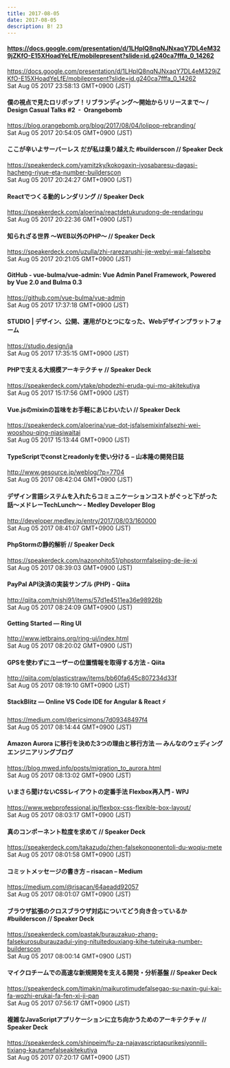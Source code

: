 ```yaml
---
title: 2017-08-05
date: 2017-08-05
description: B! 23
---
```


#### https://docs.google.com/presentation/d/1LHplQ8nqNJNxaqY7DL4eM329jZKfO-E15XHoadYeLfE/mobilepresent?slide=id.g240ca7fffa_0_14262
https://docs.google.com/presentation/d/1LHplQ8nqNJNxaqY7DL4eM329jZKfO-E15XHoadYeLfE/mobilepresent?slide=id.g240ca7fffa_0_14262<br>
Sat Aug 05 2017 23:58:13 GMT+0900 (JST)<br>


#### 僕の視点で見たロリポップ！リブランディング〜開始からリリースまで〜 / Design Casual Talks #2  -  Orangebomb
https://blog.orangebomb.org/blog/2017/08/04/lolipop-rebranding/<br>
Sat Aug 05 2017 20:54:05 GMT+0900 (JST)<br>


#### ここが辛いよサーバーレス だが私は乗り越えた #builderscon // Speaker Deck
https://speakerdeck.com/yamitzky/kokogaxin-iyosabaresu-dagasi-hacheng-riyue-eta-number-builderscon<br>
Sat Aug 05 2017 20:24:27 GMT+0900 (JST)<br>


#### Reactでつくる動的レンダリング // Speaker Deck
https://speakerdeck.com/aloerina/reactdetukurudong-de-rendaringu<br>
Sat Aug 05 2017 20:22:36 GMT+0900 (JST)<br>


#### 知られざる世界  〜WEB以外のPHP〜 // Speaker Deck
https://speakerdeck.com/uzulla/zhi-rarezarushi-jie-webyi-wai-falsephp<br>
Sat Aug 05 2017 20:21:05 GMT+0900 (JST)<br>


#### GitHub - vue-bulma/vue-admin: Vue Admin Panel Framework, Powered by Vue 2.0 and Bulma 0.3
https://github.com/vue-bulma/vue-admin<br>
Sat Aug 05 2017 17:37:18 GMT+0900 (JST)<br>


#### STUDIO | デザイン、公開、運用がひとつになった、Webデザインプラットフォーム
https://studio.design/ja<br>
Sat Aug 05 2017 17:35:15 GMT+0900 (JST)<br>


#### PHPで支える大規模アーキテクチャ // Speaker Deck
https://speakerdeck.com/ytake/phpdezhi-eruda-gui-mo-akitekutiya<br>
Sat Aug 05 2017 15:17:56 GMT+0900 (JST)<br>


#### Vue.jsのmixinの旨味をお手軽にあじわいたい // Speaker Deck
https://speakerdeck.com/aloerina/vue-dot-jsfalsemixinfalsezhi-wei-wooshou-qing-niasiwaitai<br>
Sat Aug 05 2017 15:13:44 GMT+0900 (JST)<br>


#### TypeScriptでconstとreadonlyを使い分ける – 山本隆の開発日誌
http://www.gesource.jp/weblog/?p=7704<br>
Sat Aug 05 2017 08:42:04 GMT+0900 (JST)<br>


#### デザイン言語システムを入れたらコミュニケーションコストがぐっと下がった話〜メドレーTechLunch〜 - Medley Developer Blog
http://developer.medley.jp/entry/2017/08/03/160000<br>
Sat Aug 05 2017 08:41:07 GMT+0900 (JST)<br>


#### PhpStormの静的解析 // Speaker Deck
https://speakerdeck.com/nazonohito51/phpstormfalsejing-de-jie-xi<br>
Sat Aug 05 2017 08:39:03 GMT+0900 (JST)<br>


#### PayPal API決済の実装サンプル (PHP) - Qiita
http://qiita.com/tnishi91/items/57d1e4511ea36e98926b<br>
Sat Aug 05 2017 08:24:09 GMT+0900 (JST)<br>


#### Getting Started — Ring UI
http://www.jetbrains.org/ring-ui/index.html<br>
Sat Aug 05 2017 08:20:02 GMT+0900 (JST)<br>


#### GPSを使わずにユーザーの位置情報を取得する方法 - Qiita
http://qiita.com/plasticstraw/items/bb60fa645c807234d33f<br>
Sat Aug 05 2017 08:19:10 GMT+0900 (JST)<br>


#### StackBlitz — Online VS Code IDE for Angular & React ⚡
https://medium.com/@ericsimons/7d09348497f4<br>
Sat Aug 05 2017 08:14:44 GMT+0900 (JST)<br>


#### Amazon Aurora に移行を決めた3つの理由と移行方法 — みんなのウェディングエンジニアリングブログ
https://blog.mwed.info/posts/migration_to_aurora.html<br>
Sat Aug 05 2017 08:13:02 GMT+0900 (JST)<br>


#### いまさら聞けないCSSレイアウトの定番手法 Flexbox再入門 - WPJ
https://www.webprofessional.jp/flexbox-css-flexible-box-layout/<br>
Sat Aug 05 2017 08:03:17 GMT+0900 (JST)<br>


#### 真のコンポーネント粒度を求めて // Speaker Deck
https://speakerdeck.com/takazudo/zhen-falsekonponentoli-du-woqiu-mete<br>
Sat Aug 05 2017 08:01:58 GMT+0900 (JST)<br>


#### コミットメッセージの書き方 – risacan – Medium
https://medium.com/@risacan/64aeadd92057<br>
Sat Aug 05 2017 08:01:07 GMT+0900 (JST)<br>


#### ブラウザ拡張のクロスブラウザ対応についてどう向き合っているか #builderscon // Speaker Deck
https://speakerdeck.com/pastak/burauzakuo-zhang-falsekurosuburauzadui-ying-nituitedouxiang-kihe-tuteiruka-number-builderscon<br>
Sat Aug 05 2017 08:00:14 GMT+0900 (JST)<br>


#### マイクロチームでの高速な新規開発を支える開発・分析基盤 // Speaker Deck
https://speakerdeck.com/timakin/maikurotimudefalsegao-su-naxin-gui-kai-fa-wozhi-erukai-fa-fen-xi-ji-pan<br>
Sat Aug 05 2017 07:56:17 GMT+0900 (JST)<br>


#### 複雑なJavaScriptアプリケーションに立ち向かうためのアーキテクチャ // Speaker Deck
https://speakerdeck.com/shinpeim/fu-za-najavascriptapurikesiyonnili-tixiang-kautamefalseakitekutiya<br>
Sat Aug 05 2017 07:20:17 GMT+0900 (JST)<br>


